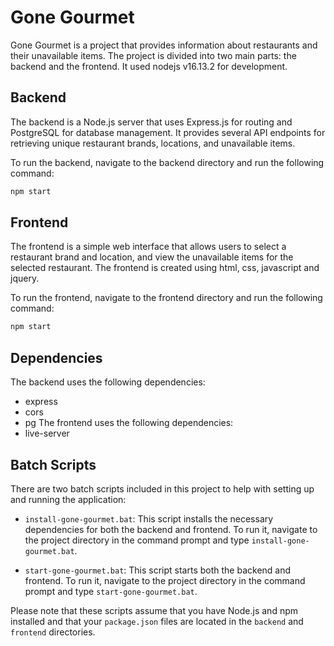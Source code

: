 # Gone Gourmet

Gone Gourmet is a project that provides information about restaurants and their unavailable items. The project is divided into two main parts: the backend and the frontend. It used nodejs v16.13.2 for development.

## Backend

The backend is a Node.js server that uses Express.js for routing and PostgreSQL for database management. It provides several API endpoints for retrieving unique restaurant brands, locations, and unavailable items.

To run the backend, navigate to the backend directory and run the following command:

```sh
npm start
```

## Frontend

The frontend is a simple web interface that allows users to select a restaurant brand and location, and view the unavailable items for the selected restaurant. The frontend is created using html, css, javascript and jquery.

To run the frontend, navigate to the frontend directory and run the following command:

```sh
npm start
```

## Dependencies

The backend uses the following dependencies:
 - express
 - cors
 - pg
The frontend uses the following dependencies:
 - live-server

## Batch Scripts

There are two batch scripts included in this project to help with setting up and running the application:

- `install-gone-gourmet.bat`: This script installs the necessary dependencies for both the backend and frontend. To run it, navigate to the project directory in the command prompt and type `install-gone-gourmet.bat`.

- `start-gone-gourmet.bat`: This script starts both the backend and frontend. To run it, navigate to the project directory in the command prompt and type `start-gone-gourmet.bat`.

Please note that these scripts assume that you have Node.js and npm installed and that your `package.json` files are located in the `backend` and `frontend` directories.
